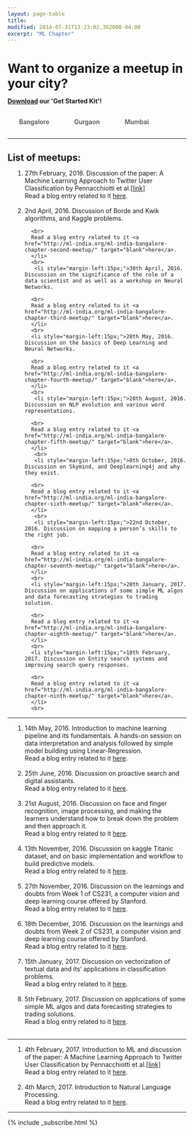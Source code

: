 ```yaml
---
layout: page-table
title: 
modified: 2014-07-31T13:23:02.362000-04:00
excerpt: "ML Chapter"
---
```

<style>
      
*, *:before, *:after {
  margin: 0;
  padding: 0;
  box-sizing: border-box;
}
input {
  display: none;
}

label {
  display: inline-block;
  margin: 0 0 -1px;
  padding: 15px 25px;
  font-weight: 600;
  text-align: center;
  color: #555;
  border: 1px solid transparent;
}

label:before {
  font-family: fontawesome;
  font-weight: normal;
  margin-right: 10px;
}


label:hover {
  color: #888;
  cursor: pointer;
}

input:checked + label {
  color: #555;
  border: 1px solid #ddd;
  border-top: 2px solid orange;
  border-bottom: 1px solid #fff;
}
</style>
    

  <script>
function pageSet()
 {
  var current_url=document.URL;
  var n = current_url.indexOf("gurgaon");
  if(n!=-1)
  {
      document.getElementById("tab2").checked = true;
      hideDiv(2);
  }
  
  else if(current_url.match("mumbai$"))
  {
      document.getElementById("tab3").checked = true;
      hideDiv(3);  
  }
  else if(current_url.match("mumbai/$")||current_url.match("mumbai$")||current_url.match("bangalore$"))
  {
      document.getElementById("tab1").checked = true;
      hideDiv(1);  
  }

}
 function hideDiv(flag)
 {
   if(flag==1)
   {
     document.getElementById("bangalore_div").style.display="inline";
     document.getElementById("gurgaon_div").style.display="none";
     document.getElementById("mumbai_div").style.display="none";
     window.location.hash = "bangalore";
   }
   else if(flag==2)
   {
      
     document.getElementById("bangalore_div").style.display="none";
     document.getElementById("gurgaon_div").style.display="inline";
     document.getElementById("mumbai_div").style.display="none";
     window.location.hash = "gurgaon";
   }
   else if(flag==3)
   {
      
     document.getElementById("bangalore_div").style.display="none";
     document.getElementById("gurgaon_div").style.display="none";
     document.getElementById("mumbai_div").style.display="inline";
     window.location.hash = "mumbai";
   }
 }
</script>

# Want to organize a meetup in your city? 
<p><b> <a href="/ml-chapter/ML-India_Get Started Kit.zip">Download</a> our 'Get Started Kit'! </b></p>

<body onload="pageSet()">
  <input id="tab1" type="radio" name="tabs" onclick="hideDiv(1)">
  <label for="tab1" >Bangalore</label>
   <input id="tab2" type="radio" name="tabs" onclick="hideDiv(2)">
  <label for="tab2" >Gurgaon</label>
  <input id="tab3" type="radio" name="tabs" onclick="hideDiv(3)">
  <label for="tab3" >Mumbai</label>

<hr>
<h2>List of meetups: </h2>
<div id="bangalore_div">
<ol >
     <li style="margin-left:15px;">27th February, 2016. Discussion of the paper: A Machine Learning Approach to Twitter User Classification by Pennacchiotti et al.<a href="http://www.aaai.org/ocs/index.php/ICWSM/ICWSM11/paper/view/2886/3262" target="blank">[link]</a>
      <br>
      Read a blog entry related to it <a href="http://ml-india.org/ml-india-bangalore-chapter/" target="blank">here</a>.
      </li>
      <br>
      <li style="margin-left:15px;">2nd April, 2016. Discussion of Borde and Kwik algorithms, and Kaggle problems.
      
      <br>
      Read a blog entry related to it <a href="http://ml-india.org/ml-india-bangalore-chapter-second-meetup/" target="blank">here</a>.
      </li>
      <br>
       <li style="margin-left:15px;">30th April, 2016. Discussion on the significance of the role of a data scientist and as well as a workshop on Neural Networks.
      
      <br>
      Read a blog entry related to it <a href="http://ml-india.org/ml-india-bangalore-chapter-third-meetup/" target="blank">here</a>.
      </li>
      <br>
      <li style="margin-left:15px;">28th May, 2016. Discussion on the basics of Deep Learning and Neural Networks.
      
      <br>
      Read a blog entry related to it <a href="http://ml-india.org/ml-india-bangalore-chapter-fourth-meetup/" target="blank">here</a>.
      </li>
      <br>
       <li style="margin-left:15px;">28th August, 2016. Discussion on NLP evolution and various word representations.
      
      <br>
      Read a blog entry related to it <a href="http://ml-india.org/ml-india-bangalore-chapter-fifth-meetup/" target="blank">here</a>.
      </li>
       <br>
       <li style="margin-left:15px;">8th October, 2016. Discussion on Skymind, and Deeplearning4j and why they exist.
      
      <br>
      Read a blog entry related to it <a href="http://ml-india.org/ml-india-bangalore-chapter-sixth-meetup/" target="blank">here</a>.
      </li>
       <br>
       <li style="margin-left:15px;">22nd October, 2016. Discussion on mapping a person’s skills to the right job.
      
      <br>
      Read a blog entry related to it <a href="http://ml-india.org/ml-india-bangalore-chapter-seventh-meetup/" target="blank">here</a>.
      </li>
      <br>
      <li style="margin-left:15px;">28th January, 2017. Discussion on applications of some simple ML algos and data forecasting strategies to trading solution.
      
      <br>
      Read a blog entry related to it <a href="http://ml-india.org/ml-india-bangalore-chapter-eighth-meetup/" target="blank">here</a>.
      </li>
      <br>
      <li style="margin-left:15px;">18th February, 2017. Discussion on Entity search systems and improving search query responses.
      
      <br>
      Read a blog entry related to it <a href="http://ml-india.org/ml-india-bangalore-chapter-ninth-meetup/" target="blank">here</a>.
      </li>
      <br>
 </ol>
<hr>
</div>
<div id="gurgaon_div">
<ol >
     <li style="margin-left:15px;">14th May, 2016. Introduction to machine learning pipeline and its fundamentals. A hands-on session on data interpretation and analysis followed by simple model building using Linear-Regression.
      <br>
      Read a blog entry related to it <a href="http://ml-india.org/ml-india-gurgaon-chapter-first-meetup/" target="blank">here</a>.
      </li>
      <br>
      <li style="margin-left:15px;">25th June, 2016. Discussion on proactive search and digital assistants.
      <br>
      Read a blog entry related to it <a href="http://ml-india.org/ml-india-gurgaon-chapter-second-meetup/" target="blank">here</a>.
      </li>
      <br>
      <li style="margin-left:15px;">21st August, 2016. Discussion on face and finger recognition, image processing, and making the learners understand how to break down the problem and then approach it.
      <br>
      Read a blog entry related to it <a href="http://ml-india.org/ml-india-gurgaon-chapter-third-meetup/" target="blank">here</a>.
      </li>
      <br>
      <li style="margin-left:15px;">13th November, 2016. Discussion on kaggle Titanic dataset, and on basic implementation and workflow to build predictive models.
      <br>
      Read a blog entry related to it <a href="http://ml-india.org/ml-india-gurgaon-chapter-fourth-meetup/" target="blank">here</a>.
      </li>
      <br>
<li style="margin-left:15px;">27th November, 2016. Discussion on the learnings and doubts from Week 1 of CS231, a computer vision and deep learning course offered by Stanford.
      <br>
      Read a blog entry related to it <a href="http://ml-india.org/ml-india-gurgaon-chapter-fifth-meetup/" target="blank">here</a>.
      </li>
      <br>
      <li style="margin-left:15px;">18th December, 2016. Discussion on the learnings and doubts from Week 2 of CS231, a computer vision and deep learning course offered by Stanford.
      <br>
      Read a blog entry related to it <a href="http://ml-india.org/ml-india-gurgaon-chapter-sixth-meetup/" target="blank">here</a>.
      </li>
      <br>
      <li style="margin-left:15px;">15th January, 2017. Discussion on vectorization of textual data and its’ applications in classification problems.
      <br>
      Read a blog entry related to it <a href="http://ml-india.org/ml-india-gurgaon-chapter-seventh-meetup/" target="blank">here</a>.
      </li>
      <br>
      <li style="margin-left:15px;">5th February, 2017. Discussion on applications of some simple ML algos and data forecasting strategies to trading solutions.
      <br>
      Read a blog entry related to it <a href="http://ml-india.org/ml-india-gurgaon-chapter-eighth-meetup/" target="blank">here</a>.
      </li>
      <br>
      
</ol>     
<hr>

</div>
<div id="mumbai_div">
<ol>
     <li style="margin-left:15px;">4th February, 2017. Introduction to ML and discussion of the paper: A Machine Learning Approach to Twitter User Classification by Pennacchiotti et al.<a href="http://www.aaai.org/ocs/index.php/ICWSM/ICWSM11/paper/view/2886/3262" target="blank">[link]</a>
      <br>
      Read a blog entry related to it <a href="http://ml-india.org/ml-india-mumbai-chapter-first-meetup/" target="blank">here</a>.
      </li>
      <br>
      <li style="margin-left:15px;">4th March, 2017. Introduction to Natural Language Processing.
      <br>
      Read a blog entry related to it <a href="http://ml-india.org/ml-india-mumbai-chapter-second-meetup/" target="blank">here</a>.
      </li>
  
</ol>
<hr>
</div>
{% include _subscribe.html %}

</body>
